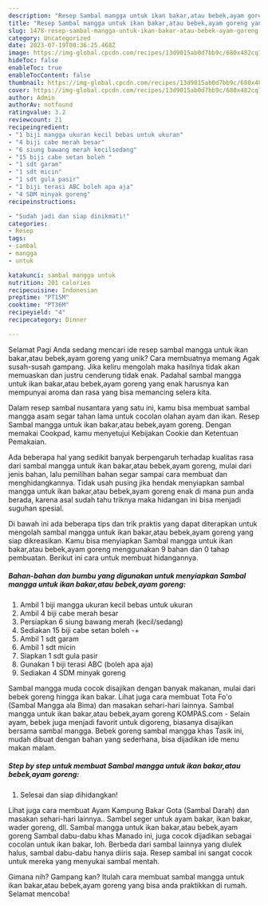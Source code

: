```yaml
---
description: "Resep Sambal mangga untuk ikan bakar,atau bebek,ayam goreng yang Lezat Sekali"
title: "Resep Sambal mangga untuk ikan bakar,atau bebek,ayam goreng yang Lezat Sekali"
slug: 1478-resep-sambal-mangga-untuk-ikan-bakar-atau-bebek-ayam-goreng-yang-lezat-sekali
category: Uncategorized
date: 2023-07-19T00:36:25.468Z
image: https://img-global.cpcdn.com/recipes/13d9015ab0d7bb9c/680x482cq70/sambal-mangga-untuk-ikan-bakaratau-bebekayam-goreng-foto-resep-utama.jpg
hideToc: false
enableToc: true
enableTocContent: false
thumbnail: https://img-global.cpcdn.com/recipes/13d9015ab0d7bb9c/680x482cq70/sambal-mangga-untuk-ikan-bakaratau-bebekayam-goreng-foto-resep-utama.jpg
cover: https://img-global.cpcdn.com/recipes/13d9015ab0d7bb9c/680x482cq70/sambal-mangga-untuk-ikan-bakaratau-bebekayam-goreng-foto-resep-utama.jpg
author: Admin
authorAv: notfound
ratingvalue: 3.2
reviewcount: 21
recipeingredient:
- "1 biji mangga ukuran kecil bebas untuk ukuran"
- "4 biji cabe merah besar"
- "6 siung bawang merah kecilsedang"
- "15 biji cabe setan boleh "
- "1 sdt garam"
- "1 sdt micin"
- "1 sdt gula pasir"
- "1 biji terasi ABC boleh apa aja"
- "4 SDM minyak goreng"
recipeinstructions:

- "Sudah jadi dan siap dinikmati!"
categories:
- Resep
tags:
- sambal
- mangga
- untuk

katakunci: sambal mangga untuk 
nutrition: 201 calories
recipecuisine: Indonesian
preptime: "PT15M"
cooktime: "PT36M"
recipeyield: "4"
recipecategory: Dinner

---
```



Selamat Pagi Anda sedang mencari ide resep sambal mangga untuk ikan bakar,atau bebek,ayam goreng yang unik? Cara membuatnya memang Agak susah-susah gampang. Jika keliru mengolah maka hasilnya tidak akan memuaskan dan justru cenderung tidak enak. Padahal sambal mangga untuk ikan bakar,atau bebek,ayam goreng yang enak harusnya kan mempunyai aroma dan rasa yang bisa memancing selera kita.


Dalam resep sambal nusantara yang satu ini, kamu bisa membuat sambal mangga asam segar tahan lama untuk cocolan olahan ayam dan ikan. Resep Sambal mangga untuk ikan bakar,atau bebek,ayam goreng. Dengan memakai Cookpad, kamu menyetujui Kebijakan Cookie dan Ketentuan Pemakaian.

Ada beberapa hal yang sedikit banyak berpengaruh terhadap kualitas rasa dari sambal mangga untuk ikan bakar,atau bebek,ayam goreng, mulai dari jenis bahan, lalu pemilihan bahan segar sampai cara membuat dan menghidangkannya. Tidak usah pusing jika hendak menyiapkan sambal mangga untuk ikan bakar,atau bebek,ayam goreng enak di mana pun anda berada, karena asal sudah tahu triknya maka hidangan ini bisa menjadi suguhan spesial.


Di bawah ini ada beberapa tips dan trik praktis yang dapat diterapkan untuk mengolah sambal mangga untuk ikan bakar,atau bebek,ayam goreng yang siap dikreasikan. Kamu bisa menyiapkan Sambal mangga untuk ikan bakar,atau bebek,ayam goreng menggunakan 9 bahan dan 0 tahap pembuatan. Berikut ini cara untuk membuat hidangannya.

<!--inarticleads1-->

##### Bahan-bahan dan bumbu yang digunakan untuk menyiapkan Sambal mangga untuk ikan bakar,atau bebek,ayam goreng:

1. Ambil 1 biji mangga ukuran kecil bebas untuk ukuran
1. Ambil 4 biji cabe merah besar
1. Persiapkan 6 siung bawang merah (kecil/sedang)
1. Sediakan 15 biji cabe setan boleh -+
1. Ambil 1 sdt garam
1. Ambil 1 sdt micin
1. Siapkan 1 sdt gula pasir
1. Gunakan 1 biji terasi ABC (boleh apa aja)
1. Sediakan 4 SDM minyak goreng


Sambal mangga muda cocok disajikan dengan banyak makanan, mulai dari bebek goreng hingga ikan bakar. Lihat juga cara membuat Tota Fo&#39;o (Sambal Mangga ala Bima) dan masakan sehari-hari lainnya. Sambal mangga untuk ikan bakar,atau bebek,ayam goreng KOMPAS.com - Selain ayam, bebek juga menjadi favorit untuk digoreng, biasanya disajikan bersama sambal mangga. Bebek goreng sambal mangga khas Tasik ini, mudah dibuat dengan bahan yang sederhana, bisa dijadikan ide menu makan malam. 

<!--inarticleads2-->

##### Step by step untuk membuat Sambal mangga untuk ikan bakar,atau bebek,ayam goreng:


1. Selesai dan siap dihidangkan!

Lihat juga cara membuat Ayam Kampung Bakar Gota (Sambal Darah) dan masakan sehari-hari lainnya.. Sambel seger untuk ayam bakar, ikan bakar, wader goreng, dll. Sambal mangga untuk ikan bakar,atau bebek,ayam goreng Sambal dabu-dabu khas Manado ini, juga cocok dijadikan sebagai cocolan untuk ikan bakar, loh. Berbeda dari sambal lainnya yang diulek halus, sambal dabu-dabu hanya diiris saja. Resep sambal ini sangat cocok untuk mereka yang menyukai sambal mentah. 

Gimana nih? Gampang kan? Itulah cara membuat sambal mangga untuk ikan bakar,atau bebek,ayam goreng yang bisa anda praktikkan di rumah. Selamat mencoba!
